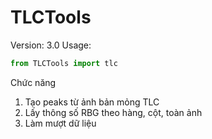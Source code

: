 # TLCTools

Version: 3.0
Usage: 

```python
from TLCTools import tlc
```
Chức năng
1. Tạo peaks từ ảnh bản mỏng TLC
2. Lấy thông số RBG theo hàng, cột, toàn ảnh
3. Làm mượt dữ liệu
